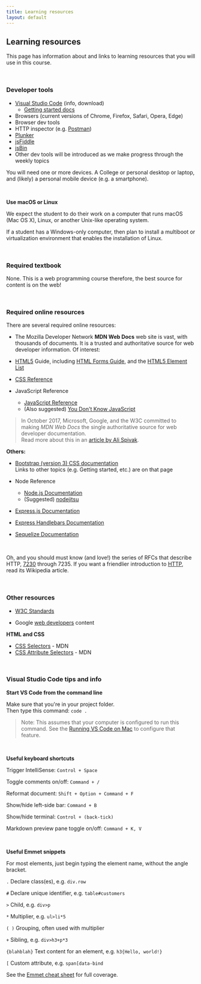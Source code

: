 ```yaml
---
title: Learning resources
layout: default
---
```


## Learning resources

This page has information about and links to learning resources that you will use in this course.

<br>

### Developer tools

* [Visual Studio Code](https://code.visualstudio.com/) (info, download)  
   * [Getting started docs](https://code.visualstudio.com/docs)
* Browsers (current versions of Chrome, Firefox, Safari, Opera, Edge)  
* Browser dev tools  
* HTTP inspector (e.g. [Postman](https://www.getpostman.com/))
* [Plunker](https://plnkr.co/)
* [jsFiddle](https://jsfiddle.net/)
* [jsBin](https://jsbin.com)
* Other dev tools will be introduced as we make progress through the weekly topics

You will need one or more devices. A College or personal desktop or laptop, and (likely) a personal mobile device (e.g. a smartphone).

<br>

**Use macOS or Linux**

We expect the student to do their work on a computer that runs macOS (Mac OS X), Linux, or another Unix-like operating system. 

If a student has a Windows-only computer, then plan to install a multiboot or virtualization environment that enables the installation of Linux.

<br>

### Required textbook

None. This is a web programming course therefore, the best source for content is on the web!

<br>

### Required online resources

There are several required online resources:

* The Mozilla Developer Network **MDN Web Docs** web site is vast, with thousands of documents. It is a trusted and authoritative source for web developer information. Of interest:

* [HTML5](https://developer.mozilla.org/en-US/docs/Web/Guide/HTML) Guide, including [HTML Forms Guide](https://developer.mozilla.org/en-US/docs/Web/Guide/HTML/Forms), and the [HTML5 Element List](https://developer.mozilla.org/en-US/docs/Web/Guide/HTML/HTML5/HTML5_element_list)

* [CSS Reference](https://developer.mozilla.org/en-US/docs/Web/CSS)

* JavaScript Reference
  * [JavaScript Reference](https://developer.mozilla.org/en-US/docs/Web/JavaScript)
  * (Also suggested) [You Don't Know JavaScript](https://github.com/getify/You-Dont-Know-JS)

> In October 2017, Microsoft, Google, and the W3C committed to making *MDN Web Docs* the single authoritative source for web developer documentation.  
> Read more about this in an [article by Ali Spivak](https://blog.mozilla.org/blog/2017/10/18/mozilla-brings-microsoft-google-w3c-samsung-together-create-cross-browser-documentation-mdn/). 

**Others:**

* [Bootstrap (version 3) CSS documentation](https://getbootstrap.com/docs/3.3/css/)  
Links to other topics (e.g. Getting started, etc.) are on that page

* Node Reference
  * [Node.js Documentation](https://nodejs.org/en/docs/)
  * (Suggested) [nodejitsu](https://docs.nodejitsu.com/)

* [Express.js Documentation](https://expressjs.com/en/4x/api.html)

* [Express Handlebars Documentation](https://www.npmjs.com/package/express-handlebars)

* [Sequelize Documentation](http://docs.sequelizejs.com/)

<br>

Oh, and you should must know (and love!) the series of RFCs that describe HTTP, [7230](https://tools.ietf.org/html/rfc7230) through 7235. If you want a friendlier introduction to [HTTP](https://en.wikipedia.org/wiki/Hypertext_Transfer_Protocol), read its Wikipedia article.

<br>

### Other resources

* [W3C Standards](https://www.w3.org/standards/) 

* Google [web developers](https://developers.google.com/web/fundamentals/) content

**HTML and CSS**  
* [CSS Selectors](https://developer.mozilla.org/en-US/docs/Web/CSS/CSS_Selectors) - MDN  
* [CSS Attribute Selectors](https://developer.mozilla.org/en-US/docs/Web/CSS/Attribute_selectors) - MDN  

<br>

### Visual Studio Code tips and info

**Start VS Code from the command line**

Make sure that you're in your project folder.  
Then type this command: `code .`

> Note: This assumes that your computer is configured to run this command. See the [Running VS Code on Mac](https://code.visualstudio.com/docs/setup/mac) to configure that feature. 

<br>

**Useful keyboard shortcuts**

Trigger IntelliSense: `Control + Space` 

Toggle comments on/off: `Command + /`

Reformat document: `Shift + Option + Command + F`

Show/hide left-side bar: `Command + B`

Show/hide terminal: `Control + (back-tick)`

Markdown preview pane toggle on/off: `Command + K, V`

<br>

**Useful Emmet snippets**

For most elements, just begin typing the element name, without the angle bracket.

`.` Declare class(es), e.g. `div.row`

`#` Declare unique identifier, e.g. `table#customers`

`>` Child, e.g. `div>p`

`*` Multiplier, e.g. `ul>li*5`

`( )` Grouping, often used with multiplier

`+` Sibling, e.g. `div>h3+p*3`

`{blahblah}` Text content for an element, e.g. `h3{Hello, world!}`

`[` Custom attribute, e.g. `span[data-bind`

See the [Emmet cheat sheet](https://docs.emmet.io/cheat-sheet/) for full coverage.

<br>
